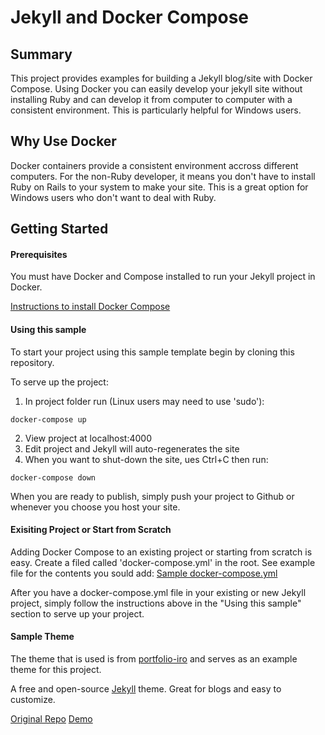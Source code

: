 # Jekyll and Docker Compose

## Summary

This project provides examples for building a Jekyll blog/site with Docker Compose. Using Docker you can easily
develop your jekyll site without installing Ruby and can develop it from computer to computer with a consistent
environment.  This is particularly helpful for Windows users.

## Why Use Docker

Docker containers provide a consistent environment accross different computers.  For the non-Ruby developer, it means you don't have to install Ruby on Rails to your system to make your site.  This is a great option for Windows users who don't want to deal with Ruby.

## Getting Started

#### Prerequisites
 You must have Docker and Compose installed to run your Jekyll project in Docker.

 [Instructions to install Docker Compose](https://docs.docker.com/compose/install/)

#### Using this sample

To start your project using this sample template begin by cloning this repository.

To serve up the project:
1) In project folder run (Linux users may need to use 'sudo'):
```
docker-compose up
```
2) View project at localhost:4000
3) Edit project and Jekyll will auto-regenerates the site
4) When you want to shut-down the site, ues Ctrl+C then run:
```
docker-compose down
```

When you are ready to publish, simply push your project to Github or whenever you choose you host your site.

#### Exisiting Project or Start from Scratch

Adding Docker Compose to an existing project or starting from scratch is easy.  Create a filed called 'docker-compose.yml' in the root.  See example file for the contents you sould add: [Sample docker-compose.yml](https://github.com/joelt11753/Jekyll-and-Docker-Compose/blob/master/docker-compose.yml)

After you have a docker-compose.yml file in your existing or new Jekyll project, simply follow the instructions above in the "Using this sample" section to serve up your project.  

#### Sample Theme

The theme that is used is from [portfolio-iro](https://github.com/Bloc/portfolio-iro/) and serves as an example theme
for this project.

A free and open-source [Jekyll](http://jekyllrb.com) theme. Great for blogs and easy to customize.

[Original Repo](https://github.com/Bloc/portfolio-iro/)
[Demo](https://rohanchandra.github.io/type-theme/)
